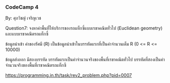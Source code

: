 ### CodeCamp 4 ###
ฺBy: ศุภวิชญ์ เจริญเวช

Question7: 
  จงหาค่าพื้นที่ให้บริการของรถแท็กซี่แบบเรขาคณิตทั่วไป (Euclidean geometry) และแบบเรขาคณิตรถแท็กซี่

  ข้อมูลนำเข้า
  ค่าของรัศมี (R) เป็นข้อมูลนำเข้าในบรรทัดแรกที่เป็นค่าจำนวนเต็ม R (0 <= R <= 10000)

  ข้อมูลส่งออก
  มีสองบรรทัด บรรทัดแรกเป็นค่าจำนวนจริงของพื้นที่เรขาคณิตทั่วไป บรรทัดที่สองเป็นค่าจำนวนจริงของพื้นที่เรขาคณิตรถแท็กซี

  https://programming.in.th/task/rev2_problem.php?pid=0007